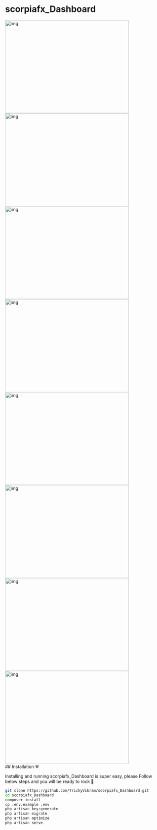 
# scorpiafx_Dashboard


<div  style="display:flax;" >
<img src="https://github.com/TrickyVikram/scorpiafx_Dashboard/blob/main/img/Screenshot%202024-07-14%20at%206.16.37%E2%80%AFPM.png" alt="img" width="400px" height="300">
<img src="https://github.com/TrickyVikram/scorpiafx_Dashboard/blob/main/img/Screenshot%202024-07-14%20at%206.16.47%E2%80%AFPM.png" alt="img" width="400px" height="300">
<img src="https://github.com/TrickyVikram/scorpiafx_Dashboard/blob/main/img/Screenshot%202024-07-14%20at%206.16.56%E2%80%AFPM.png" alt="img"width="400px" height="300">
<img src="https://github.com/TrickyVikram/scorpiafx_Dashboard/blob/main/img/Screenshot%202024-07-14%20at%205.58.56%E2%80%AFPM.png" alt="img"width="400px" height="300">
<img src="https://github.com/TrickyVikram/scorpiafx_Dashboard/blob/main/img/Screenshot%202024-07-14%20at%205.57.51%E2%80%AFPM.png" alt="img" width="400px"  height="300">
<img src="https://github.com/TrickyVikram/scorpiafx_Dashboard/blob/main/img/Screenshot%202024-07-14%20at%205.57.34%E2%80%AFPM.png" alt="img" width="400px"  height="300">
<img src="https://github.com/TrickyVikram/scorpiafx_Dashboard/blob/main/img/Screenshot%202024-07-14%20at%205.56.50%E2%80%AFPM.png" alt="img" width="400px"  height="300">
<img src="https://github.com/TrickyVikram/scorpiafx_Dashboard/blob/main/img/Screenshot%202024-07-14%20at%205.58.24%E2%80%AFPM.png" alt="img" width="400px" height="300">

</div >
## Installation ⚒️

Installing and running scorpiafx_Dashboard  is super easy, please Follow below steps and you will be ready to rock 🤘


```bash
git clone https://github.com/TrickyVikram/scorpiafx_Dashboard.git
cd scorpiafx_Dashboard
composer install
cp .env.example .env
php artisan key:generate
php artisan migrate
php artisan optimize
php artisan serve
```
